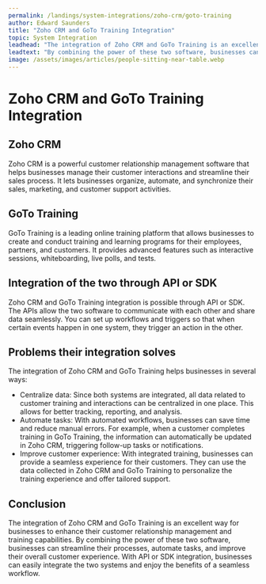 ```yaml
---
permalink: /landings/system-integrations/zoho-crm/goto-training
author: Edward Saunders
title: "Zoho CRM and GoTo Training Integration"
topic: System Integration
leadhead: "The integration of Zoho CRM and GoTo Training is an excellent way for businesses to enhance their customer relationship management and training capabilities"
leadtext: "By combining the power of these two software, businesses can streamline their processes, automate tasks, and improve their overall customer experience. With API or SDK integration, businesses can easily integrate the two systems and enjoy the benefits of a seamless workflow."
image: /assets/images/articles/people-sitting-near-table.webp
---
```

<div class="arttext">  <h1>Zoho CRM and GoTo Training Integration</h1>
  
  <h2>Zoho CRM</h2>
  <p>Zoho CRM is a powerful customer relationship management software that helps businesses manage their customer interactions and streamline their sales process. It lets businesses organize, automate, and synchronize their sales, marketing, and customer support activities.</p>
  
  <h2>GoTo Training</h2>
  <p>GoTo Training is a leading online training platform that allows businesses to create and conduct training and learning programs for their employees, partners, and customers. It provides advanced features such as interactive sessions, whiteboarding, live polls, and tests.</p>
  
  <h2>Integration of the two through API or SDK</h2>
  <p>Zoho CRM and GoTo Training integration is possible through API or SDK. The APIs allow the two software to communicate with each other and share data seamlessly. You can set up workflows and triggers so that when certain events happen in one system, they trigger an action in the other.</p>
  
  <h2>Problems their integration solves</h2>
  <p>The integration of Zoho CRM and GoTo Training helps businesses in several ways:</p>
  <ul>
    <li>Centralize data: Since both systems are integrated, all data related to customer training and interactions can be centralized in one place. This allows for better tracking, reporting, and analysis.</li>
    <li>Automate tasks: With automated workflows, businesses can save time and reduce manual errors. For example, when a customer completes training in GoTo Training, the information can automatically be updated in Zoho CRM, triggering follow-up tasks or notifications.</li>
    <li>Improve customer experience: With integrated training, businesses can provide a seamless experience for their customers. They can use the data collected in Zoho CRM and GoTo Training to personalize the training experience and offer tailored support.</li>
  </ul>
  
  <h2>Conclusion</h2>
  <p>The integration of Zoho CRM and GoTo Training is an excellent way for businesses to enhance their customer relationship management and training capabilities. By combining the power of these two software, businesses can streamline their processes, automate tasks, and improve their overall customer experience. With API or SDK integration, businesses can easily integrate the two systems and enjoy the benefits of a seamless workflow.</p>
  
</div>
